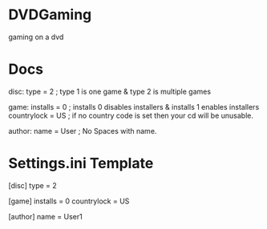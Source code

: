 # DVDGaming

gaming on a dvd

# Docs
disc:
type = 2 ; type 1 is one game & type 2 is multiple games

game:
installs = 0 ; installs 0 disables installers & installs 1 enables installers
countrylock = US ; if no country code is set then your cd will be unusable.

author:
name = User ; No Spaces with name.

# Settings.ini Template
[disc] 
type = 2

[game] 
installs = 0 
countrylock = US

[author] 
name = User1
